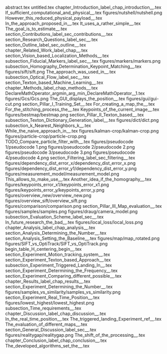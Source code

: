 abstract.tex
untitled.tex
chapter_Introduction_label_chap_introduction__.tex
If_sufficient_computational_and_physical__.tex
figures/nutshell/nutshell.png
However_this_reduced_physical_payload__.tex
In_the_approach_proposed_in__.tex
It_uses_a_rather_simple__.tex
The_goal_is_to_estimate__.tex
section_Contributions_label_sec_contributions__.tex
section_Research_Questions_label_sec__.tex
section_Outline_label_sec_outline__.tex
chapter_Related_Work_label_chap__.tex
section_Vision_based_Localization_Methods__.tex
subsection_Fiducial_Markers_label_sec__.tex
figures/markers/markers.png
subsection_Homography_Determination_Keypoint_Matching__.tex
figures/sift/sift.png
The_approach_was_used_in__.tex
subsection_Optical_Flow_label_sec__.tex
section_Texton_based_Machine_Learning__.tex
chapter_Methods_label_chap_methods__.tex
DeclareMathOperator_argmin_arg_min_DeclareMathOperator__1.tex
figures/Gcs/Gcs.png
The_GUI_displays_the_position__.tex
figures/gui/gui-cut.png
section_Pillar_I_Training_Set__.tex
For_creating_a_map_the__.tex
For_the_stitching_process_the__.tex
Keypoints_of_the_current_image__.tex
figures/bestmap/bestmap.png
section_Pillar_II_Texton_based__.tex
subsection_Texton_Dictionary_Generation_label__.tex
figures/dict/dict.png
subsection_k_Nearest_Neighbors_k__.tex
While_the_naive_approach_in__.tex
figures/kalman-crop/kalman-crop.png
figures/particle-crop/particle-crop.png
TODO_Compare_particle_filter_with__.tex
figures/pseudocode 1/pseudocode 1.png
figures/pseudocode 2/pseudocode 2.png
figures/pseudocode 3/pseudocode 3.png
figures/pseudocode 4/pseudocode 4.png
section_Filtering_label_sec_filtering__.tex
figures/dependency_dist_error_x/dependency_dist_error_x.png
figures/dependency_dist_error_y1/dependency_dist_error_y.png
figures/measurement_model/measurement_model.png
This_allows_to_make_use__.tex
Another_idea_if_the_homography__.tex
figures/keypoints_error_x1/keypoints_error_x1.png
figures/keypoints_error_y/keypoints_error_y.png
figures/overview_new/overview_new.png
figures/overview_sift/overview_sift.png
figures/comparison/comparison.png
section_Pillar_III_Map_evaluation__.tex
figures/samples/samples.png
figures/draug/camera_model.png
subsection_Evaluation_Scheme_label_sec__.tex
In_future_research_the_bad__.tex
figures/local_loss/local_loss.png
chapter_Analysis_label_chap_analysis__.tex
section_Analysis_Determining_the_Number__.tex
section_Analysis_Setting_the_Baseline__.tex
figures/map/map_rotated.png
figures/SIFT_vs_OptiTrack/SIFT_vs_OptiTrack.png
begin_table_H_centering_begin__.tex
section_Experiment_Motion_tracking_system__.tex
section_Experiment_Texton_based_Approach__.tex
subsection_Experiment_Triggered_Landing_In__.tex
section_Experiment_Determining_the_Frequency__.tex
section_Experiment_Comparing_different_possible__.tex
chapter_Results_label_chap_results__.tex
section_Experiment_Determining_the_Number__.tex
figures/samples_vs_similarity/samples_vs_similarity.png
section_Experiment_Real_Time_Position__.tex
figures/lowest_highest/lowest_highest.png
subsection_Time_requirements__.tex
chapter_Discussion_label_chap_discussion__.tex
In_the_real_time_position__.tex
The_triggered_landing_Experiment_ref__.tex
The_evaluation_of_different_maps__.tex
section_General_Discussion_label_sec__.tex
figures/realitygap/realitygap.png
The_shift_of_the_processing__.tex
chapter_Conclusion_label_chap_conclusion__.tex
The_developed_algorithms_set_the__.tex